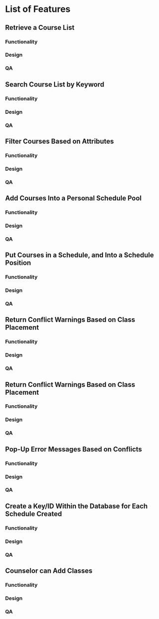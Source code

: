 # List of Features 



## Retrieve a Course List


### Functionality


### Design


### QA 



## Search Course List by Keyword


### Functionality


### Design


### QA 



## Filter Courses Based on Attributes


### Functionality


### Design


### QA 



## Add Courses Into a Personal Schedule Pool


### Functionality


### Design


### QA 



## Put Courses in a Schedule, and Into a Schedule Position


### Functionality


### Design


### QA 



## Return Conflict Warnings Based on Class Placement


### Functionality


### Design


### QA 



## Return Conflict Warnings Based on Class Placement


### Functionality


### Design


### QA 



## Pop-Up Error Messages Based on Conflicts


### Functionality


### Design


### QA 



## Create a Key/ID Within the Database for Each Schedule Created


### Functionality


### Design


### QA 



## Counselor can Add Classes


### Functionality


### Design


### QA 

